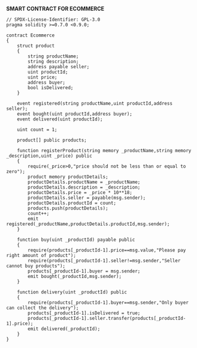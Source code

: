 **SMART CONTRACT FOR ECOMMERCE**

    // SPDX-License-Identifier: GPL-3.0
    pragma solidity >=0.7.0 <0.9.0;

    contract Ecommerce
    {
        struct product
        {
            string productName;
            string description;
            address payable seller;
            uint productId;
            uint price;
            address buyer;
            bool isDelivered;
        }

        event registered(string productName,uint productId,address seller);
        event bought(uint productId,address buyer);
        event delivered(uint productId);

        uint count = 1;

        product[] public products;

        function registerProduct(string memory _productName,string memory _description,uint _price) public
        {
            require(_price>0,"price should not be less than or equal to zero");
            product memory productDetails;
            productDetails.productName = _productName;
            productDetails.description = _description;
            productDetails.price = _price * 10**18;
            productDetails.seller = payable(msg.sender);
            productDetails.productId = count;
            products.push(productDetails);
            count++;
            emit registered(_productName,productDetails.productId,msg.sender);
        }

        function buy(uint _productId) payable public 
        {
            require(products[_productId-1].price==msg.value,"Please pay right amount of product");
            require(products[_productId-1].seller!=msg.sender,"Seller cannot buy products");
            products[_productId-1].buyer = msg.sender;
            emit bought(_productId,msg.sender);
        }

        function delivery(uint _productId) public
        {
            require(products[_productId-1].buyer==msg.sender,"Only buyer can collect the delivery");
            products[_productId-1].isDelivered = true;
            products[_productId-1].seller.transfer(products[_productId-1].price);
            emit delivered(_productId);
        }
    }
